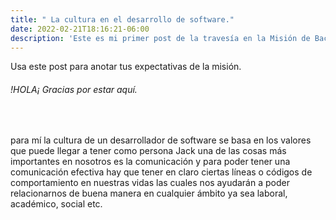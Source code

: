 ```yaml
---
title: " La cultura en el desarrollo de software."
date: 2022-02-21T18:16:21-06:00
description: 'Este es mi primer post de la travesía en la Misión de Backend con Node JS de Launch X.'
---
```


Usa este post para anotar tus expectativas de la misión.

###### !HOLA¡ Gracias por estar aquí.</h1> <br>

para mí la cultura de un desarrollador de software se basa en los valores que puede llegar a tener como persona Jack una de las cosas más importantes en nosotros es la comunicación y para poder tener una comunicación efectiva hay que tener en claro ciertas líneas o códigos de comportamiento en nuestras vidas las cuales nos ayudarán a poder relacionarnos de buena manera en cualquier ámbito ya sea laboral, académico, social etc.
